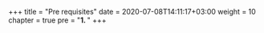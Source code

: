 +++
title = "Pre requisites"
date = 2020-07-08T14:11:17+03:00
weight = 10
chapter = true
pre = "<b>1. </b>"
+++
